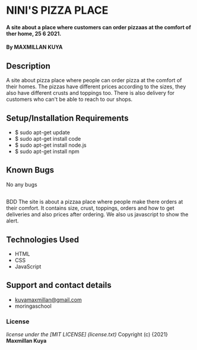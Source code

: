 # NINI'S PIZZA PLACE
#### A site about a place where customers can order pizzaas at the comfort of ther home, 25 6 2021.
#### By **MAXMILLAN KUYA**
## Description
A site about pizza place where people can order pizza at the comfort of their homes. The pizzas have different prices according to the sizes, they also have different crusts and toppings too. There is also delivery for customers who can't be able to reach to our shops.
## Setup/Installation Requirements
* $ sudo apt-get update
* $ sudo apt-get install code
* $ sudo apt-get install node.js
* $ sudo apt-get install npm
## Known Bugs
No any bugs
##
BDD
The site is about a pizzaa place where people make there orders at their comfort. It contains size, crust, toppings, orders and how to get deliveries and also prices after ordering. We also us javascript to show the alert.
## Technologies Used
* HTML
* CSS
* JavaScript
## Support and contact details
* kuyamaxmillan@gmail.com
* moringaschool
### License
*license under the [MIT LICENSE] (license.txt)*
Copyright (c) {2021} **Maxmillan Kuya**